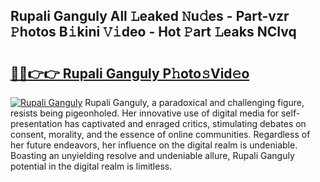 ## Rupali Ganguly All 𝙻eaked 𝙽u𝚍es - Part-vzr 𝙿hotos B𝚒kini 𝚅𝚒deo - Hot 𝙿art 𝙻eaks NCIvq

# <h2><a href="http://ld65ya.urlbe.top/?page=Rupali+Ganguly">🔗🔗👉👉 Rupali Ganguly P𝚑oto𝚜Vid𝚎o</a></h2>

[![Rupali Ganguly](https://i.imgur.com/eBuTRDB.gif)](http://ld65ya.urlbe.top/?page=Rupali+Ganguly)
Rupali Ganguly, a paradoxical and challenging figure, resists being pigeonholed. Her innovative use of digital media for self-presentation has captivated and enraged critics, stimulating debates on consent, morality, and the essence of online communities. Regardless of her future endeavors, her influence on the digital realm is undeniable. Boasting an unyielding resolve and undeniable allure, Rupali Ganguly potential in the digital realm is limitless.

